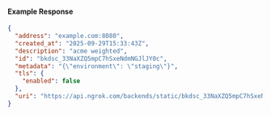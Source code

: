 <!-- Code generated for API Clients. DO NOT EDIT. -->

#### Example Response

```json
{
  "address": "example.com:8080",
  "created_at": "2025-09-29T15:33:43Z",
  "description": "acme weighted",
  "id": "bkdsc_33NaXZQ5mpC7hSxeNdmNGJlJY0c",
  "metadata": "{\"environment\": \"staging\"}",
  "tls": {
    "enabled": false
  },
  "uri": "https://api.ngrok.com/backends/static/bkdsc_33NaXZQ5mpC7hSxeNdmNGJlJY0c"
}
```
